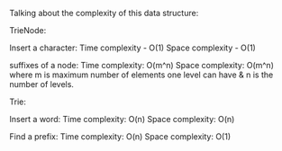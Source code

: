 Talking about the complexity of this data structure:

TrieNode:

Insert a character: Time complexity - O(1) Space complexity - O(1)

suffixes of a node: Time complexity: O(m^n) Space complexity: O(m^n) where m is maximum number of elements one level can have & n is the number of levels.

Trie:

Insert a word: Time complexity: O(n) Space complexity: O(n)

Find a prefix: Time complexity: O(n) Space complexity: O(1)
